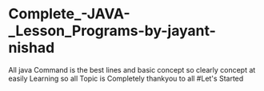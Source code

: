 # Complete_-JAVA-_Lesson_Programs-by-jayant-nishad
All java Command is the best lines and basic concept so clearly concept at easily Learning so all Topic is Completely thankyou to all #Let's Started
